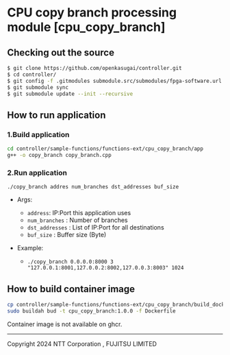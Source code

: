 
# CPU copy branch processing module [cpu_copy_branch]

## Checking out the source

```sh
$ git clone https://github.com/openkasugai/controller.git
$ cd controller/
$ git config -f .gitmodules submodule.src/submodules/fpga-software.url https://github.com/openkasugai/hardware-drivers.git
$ git submodule sync
$ git submodule update --init --recursive
```

## How to run application

### 1.Build application

```sh
cd controller/sample-functions/functions-ext/cpu_copy_branch/app
g++ -o copy_branch copy_branch.cpp
```

### 2.Run application

`./copy_branch addres num_branches dst_addresses buf_size`

- Args:
    - `address`: IP:Port this application uses
    - `num_branches` : Number of branches
    - `dst_addresses` : List of IP:Port for all destinations
    - `buf_size` : Buffer size (Byte)

- Example:
    - `./copy_branch 0.0.0.0:8000 3 "127.0.0.1:8001,127.0.0.2:8002,127.0.0.3:8003" 1024`

## How to build container image

```sh
cp controller/sample-functions/functions-ext/cpu_copy_branch/build_docker/Dockerfile .
sudo buildah bud -t cpu_copy_branch:1.0.0 -f Dockerfile
```

Container image is not available on ghcr.

----
Copyright 2024 NTT Corporation , FUJITSU LIMITED
